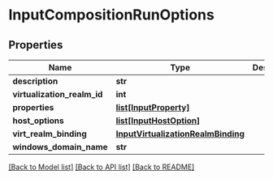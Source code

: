 # InputCompositionRunOptions

## Properties
Name | Type | Description | Notes
------------ | ------------- | ------------- | -------------
**description** | **str** |  | [optional] 
**virtualization_realm_id** | **int** |  | [optional] 
**properties** | [**list[InputProperty]**](InputProperty.md) |  | [optional] 
**host_options** | [**list[InputHostOption]**](InputHostOption.md) |  | [optional] 
**virt_realm_binding** | [**InputVirtualizationRealmBinding**](InputVirtualizationRealmBinding.md) |  | [optional] 
**windows_domain_name** | **str** |  | [optional] 

[[Back to Model list]](../README.md#documentation-for-models) [[Back to API list]](../README.md#documentation-for-api-endpoints) [[Back to README]](../README.md)


